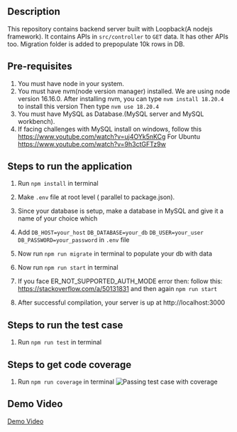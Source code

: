 ## Description
This repository contains backend server built with Loopback(A nodejs framework). It contains APIs
in `src/controller` to `GET` data. 
It has other APIs too.
Migration folder is added to prepopulate 10k rows in DB.

## Pre-requisites
1. You must have node in your system.
2. You must have nvm(node version manager) installed.
We are using node version 16.16.0.
After installing nvm, you can type `nvm install 18.20.4` to install this version
Then type `nvm use 18.20.4`
3. You must have MySQL as Database.(MySQL server and MySQL workbench).
4. If facing challenges with MySQL install on windows, follow this https://www.youtube.com/watch?v=uj4OYk5nKCg
For Ubuntu https://www.youtube.com/watch?v=9h3ctGFTz9w

## Steps to run the application

1. Run `npm install` in terminal
2. Make `.env` file at root level ( parallel to package.json).
3. Since your database is setup, make a database in MySQL and give it a name 
of your choice which 
4. Add 
`DB_HOST=your_host`
`DB_DATABASE=your_db`
`DB_USER=your_user`
`DB_PASSWORD=your_password` in `.env` file

4. Now run `npm run migrate` in terminal to populate your db with data
5. Now run `npm run start` in terminal
6. If you face ER_NOT_SUPPORTED_AUTH_MODE error then: follow this: https://stackoverflow.com/a/50131831 and then again `npm run start`
7. After successful compilation, your server is up at http://localhost:3000

## Steps to run the test case 
1. Run `npm run test` in terminal

## Steps to get code coverage
1. Run `npm run coverage` in terminal
![Passing test case with coverage](https://github.com/user-attachments/assets/ae991983-deca-4c9f-a2e3-016778738a53)

## Demo Video
[Demo Video](https://github.com/user-attachments/assets/47b3aad8-57af-47fa-be32-5f0a2672573a)